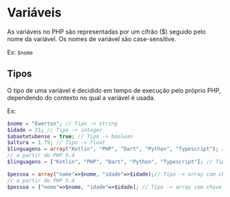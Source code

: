 # Variáveis
As variáveis no PHP são representadas por um cifrão ($) seguido pelo nome da variável. Os nomes de variável são case-sensitive.  

Ex: `$nome`

## Tipos
O tipo de uma variável é decidido em tempo de execução pelo próprio PHP, dependendo do contexto no qual a variável é usada.  

Ex:  

```php
$nome = "Ewerton"; // Tipo -> string
$idade = 21; // Tipo -> integer
$abaetetubense = true; // Tipo -> boolean
$altura = 1.75; // Tipo -> float
$linguagens = array("Kotlin", "PHP", "Dart", "Python", "Typescript"); // Tipo -> array
// a partir do PHP 5.4
$linguagens = ["Kotlin", "PHP", "Dart", "Python", "Typescript"]; // Tipo -> array

$pessoa = array("nome"=>$nome, "idade"=>$idade);// Tipo -> array com chave
// a partir do PHP 5.4
$pessoa = ["nome"=>$nome, "idade"=>$idade]; // Tipo -> array com chave
```
